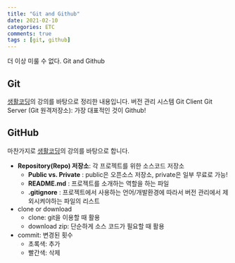 ```yaml
---
title: "Git and Github"
date: 2021-02-10
categories: ETC
comments: true
tags : [git, github]
---
```

더 이상 미룰 수 없다. Git and Github   
 

## Git
[생활코딩](https://opentutorials.org/module/3733)의 강의를 바탕으로 정리한 내용입니다.
버전 관리 시스템
Git Client
Git Server (Git 원격저장소): 가장 대표적인 것이 Github!

## GitHub
마찬가지로 [생활코딩](https://opentutorials.org/module/4636)의 강의를 바탕으로 합니다.
* **Repository(Repo) 저장소**: 각 프로젝트를 위한 소스코드 저장소
  * **Public vs. Private** : public은 오픈소스 저장소, private은 일부 무료로 가능!
  * **README.md** : 프로젝트를 소개하는 역할을 하는 파일
  * **.gitignore** : 프로젝트에서 사용하는 언어/개발환경에 따라서 버전 관리에서 제외시켜야하는 파일의 리스트
* clone or download
  * clone: git을 이용할 때 활용
  * download zip: 단순하게 소스 코드가 필요할 때 활용
* commit: 변경된 횟수
  * 초록색: 추가
  * 빨간색: 삭제
